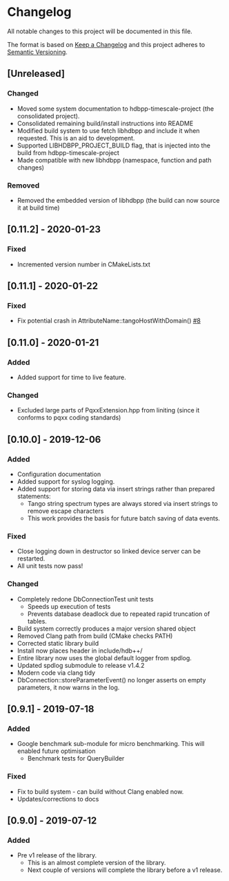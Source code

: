 # Changelog

All notable changes to this project will be documented in this file.

The format is based on [Keep a Changelog](http://keepachangelog.com/en/1.0.0/)
and this project adheres to [Semantic Versioning](http://semver.org/spec/v2.0.0.html).

## [Unreleased]

### Changed

- Moved some system documentation to hdbpp-timescale-project (the consolidated project).
- Consolidated remaining build/install instructions into README
- Modified build system to use fetch libhdbpp and include it when requested. This is an aid to development.
- Supported LIBHDBPP_PROJECT_BUILD flag, that is injected into the build from hdbpp-timescale-project
- Made compatible with new libhdbpp (namespace, function and path changes)

### Removed

- Removed the embedded version of libhdbpp (the build can now source it at build time)

## [0.11.2] - 2020-01-23

### Fixed

- Incremented version number in CMakeLists.txt

## [0.11.1] - 2020-01-22

### Fixed

- Fix potential crash in AttributeName::tangoHostWithDomain() [#8](https://github.com/tango-controls-hdbpp/libhdbpp-timescale/pull/8)

## [0.11.0] - 2020-01-21

### Added

- Added support for time to live feature. 

### Changed

- Excluded large parts of PqxxExtension.hpp from liniting (since it conforms to pqxx coding standards)

## [0.10.0] - 2019-12-06

### Added

- Configuration documentation 
- Added support for syslog logging.
- Added support for storing data via insert strings rather than prepared statements:
  - Tango string spectrum types are always stored via insert strings to remove escape characters
  - This work provides the basis for future batch saving of data events.

### Fixed

- Close logging down in destructor so linked device server can be restarted.
- All unit tests now pass!

### Changed

- Completely redone DbConnectionTest unit tests
  - Speeds up execution of tests
  - Prevents database deadlock due to repeated rapid truncation of tables.
- Build system correctly produces a major version shared object
- Removed Clang path from build (CMake checks PATH)
- Corrected static library build
- Install now places header in include/hdb++/
- Entire library now uses the global default logger from spdlog.
- Updated spdlog submodule to release v1.4.2
- Modern code via clang tidy
- DbConnection::storeParameterEvent() no longer asserts on empty parameters, it now warns in the log.

## [0.9.1] - 2019-07-18

### Added

- Google benchmark sub-module for micro benchmarking. This will enabled future optimisation
  - Benchmark tests for QueryBuilder

### Fixed

- Fix to build system - can build without Clang enabled now.
- Updates/corrections to docs

## [0.9.0] - 2019-07-12

### Added

- Pre v1 release of the library. 
  - This is an almost complete version of the library. 
  - Next couple of versions will complete the library before a v1 release.
